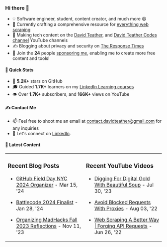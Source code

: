 ### Hi there 👋
- 💡 Software engineer, student, content creator, and much more 😄
- 🔭 Currently crafting a comprehensive resource for [everything web scraping](https://github.com/davidteather/everything-web-scraping)
- 🎥 Making tech content on the [David Teather](https://www.youtube.com/c/davidteather?sub_confirmation=1), and [David Teather Codes channel](https://www.youtube.com/c/DavidTeatherCodes?sub_confirmation=1) YouTube channels
- ✍️ Blogging about privacy and security on [The Response Times](https://theresponsetimes.com)
- 💖 Join the **24** people [sponsoring me](https://github.com/sponsors/davidteather), enabling me to create more free content and tools!

#### 🚀 Quick Stats
- 🌟 **5.2K+** stars on GitHub
- 🎓 Guided **1.7K+** learners on my [LinkedIn Learning courses](https://www.linkedin.com/learning/instructors/david-teather)
- 👁️ Over **1.7K+** subscribers, and **166K+** views on YouTube

#### ✍️ Contact Me
- 📫 Feel free to shoot me an email at [contact.davidteather@gmail.com](mailto:contact.davidteather@gmail.com) for any inquiries
- 🐧 Let's connect on [LinkedIn](https://www.linkedin.com/in/davidteather/).

#### 📰 Latest Content
<table><tr>

<td valign="top" width="50%">

### Recent Blog Posts

- [GitHub Field Day NYC 2024 Organizer](https://dteather.com/blogs/github-fieldday-nyc-2024/) - Mar 15, &#39;24

- [Battlecode 2024 Finalist](https://dteather.com/blogs/battlecode24/) - Jan 28, &#39;24

- [Organizing MadHacks Fall 2023 Reflections](https://dteather.com/blogs/madhacks-fall-23/) - Nov 11, &#39;23

</td>

<td valign="top" width="50%">

### Recent YouTube Videos

- [Digging For Digital Gold With Beautiful Soup](https://www.youtube.com/watch?v=_Ptvvjm15EA) - Jul 30, &#39;23

- [Avoid Blocked Requests With Proxies](https://www.youtube.com/watch?v=X0FG2JaaWOY) - Aug 03, &#39;22

- [Web Scraping A Better Way | Forging API Requests](https://www.youtube.com/watch?v=8GZPQUjd7pk) - Jun 26, &#39;22

</td>

</tr></table>